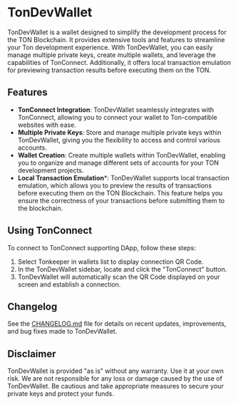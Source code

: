 # TonDevWallet

TonDevWallet is a wallet designed to simplify the development process for the TON Blockchain. It provides extensive tools and features to streamline your Ton development experience. With TonDevWallet, you can easily manage multiple private keys, create multiple wallets, and leverage the capabilities of TonConnect. Additionally, it offers local transaction emulation for previewing transaction results before executing them on the TON.

## Features
 - **TonConnect Integration**: TonDevWallet seamlessly integrates with TonConnect, allowing you to connect your wallet to Ton-compatible websites with ease.
 - **Multiple Private Keys**: Store and manage multiple private keys within TonDevWallet, giving you the flexibility to access and control various accounts.
 - **Wallet Creation**: Create multiple wallets within TonDevWallet, enabling you to organize and manage different sets of accounts for your TON development projects.
 - **Local Transaction Emulation***: TonDevWallet supports local transaction emulation, which allows you to preview the results of transactions before executing them on the TON Blockchain. This feature helps you ensure the correctness of your transactions before submitting them to the blockchain.

## Using TonConnect
To connect to TonConnect supporting DApp, follow these steps:
1. Select Tonkeeper in wallets list to display connection QR Code.
2. In the TonDevWallet sidebar, locate and click the "TonConnect" button.
3. TonDevWallet will automatically scan the QR Code displayed on your screen and establish a connection.

##  Changelog
See the [CHANGELOG.md](CHANGELOG.md) file for details on recent updates, improvements, and bug fixes made to TonDevWallet.

## Disclaimer
TonDevWallet is provided "as is" without any warranty. Use it at your own risk. We are not responsible for any loss or damage caused by the use of TonDevWallet. Be cautious and take appropriate measures to secure your private keys and protect your funds.
